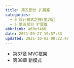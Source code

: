 ```yaml
---
title: 第五部分 扩展篇
categories:
  - 8 设计模式之禅(第2版)
  - 5 第五部分 扩展篇
abbrlink: a69ef466
date: 2021-09-27 19:57:33
updated: 2021-10-02 00:22:47
---
```

- 第37章 MVC框架 
- 第38章 新模式
